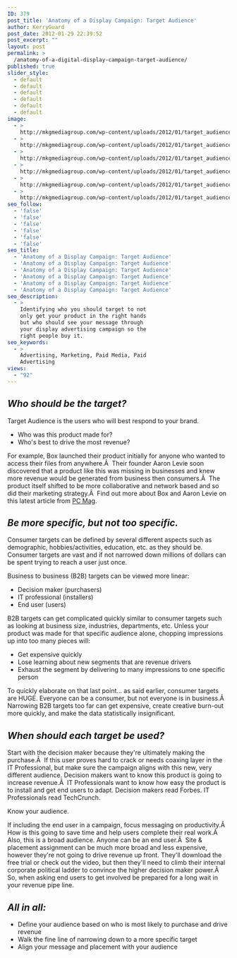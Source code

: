 ```yaml
---
ID: 379
post_title: 'Anatomy of a Display Campaign: Target Audience'
author: KerryGuard
post_date: 2012-01-29 22:39:52
post_excerpt: ""
layout: post
permalink: >
  /anatomy-of-a-digital-display-campaign-target-audience/
published: true
slider_style:
  - default
  - default
  - default
  - default
  - default
  - default
image:
  - >
    http://mkgmediagroup.com/wp-content/uploads/2012/01/target_audience2.jpg
  - >
    http://mkgmediagroup.com/wp-content/uploads/2012/01/target_audience2.jpg
  - >
    http://mkgmediagroup.com/wp-content/uploads/2012/01/target_audience2.jpg
  - >
    http://mkgmediagroup.com/wp-content/uploads/2012/01/target_audience2.jpg
  - >
    http://mkgmediagroup.com/wp-content/uploads/2012/01/target_audience2.jpg
  - >
    http://mkgmediagroup.com/wp-content/uploads/2012/01/target_audience2.jpg
seo_follow:
  - 'false'
  - 'false'
  - 'false'
  - 'false'
  - 'false'
  - 'false'
seo_title:
  - 'Anatomy of a Display Campaign: Target Audience'
  - 'Anatomy of a Display Campaign: Target Audience'
  - 'Anatomy of a Display Campaign: Target Audience'
  - 'Anatomy of a Display Campaign: Target Audience'
  - 'Anatomy of a Display Campaign: Target Audience'
  - 'Anatomy of a Display Campaign: Target Audience'
seo_description:
  - >
    Identifying who you should target to not
    only get your product in the right hands
    but who should see your message through
    your display advertising campaign so the
    right people buy it.
seo_keywords:
  - >
    Advertising, Marketing, Paid Media, Paid
    Advertising
views:
  - "92"
---
```

<h2><em>Who should be the target?</em></h2>
Target Audience is the users who will best respond to your brand.
<ul>
	<li>Who was this product made for?</li>
	<li>Who's best to drive the most revenue?</li>
</ul>
For example, Box launched their product initially for anyone who wanted to access their files from anywhere.Â  Their founder Aaron Levie soon discovered that a product like this was missing in businesses and knew more revenue would be generated from business then consumers.Â  The product itself shifted to be more collaborative and network based and so did their marketing strategy.Â  Find out more about Box and Aaron Levie on this latest article from <a title="PC Mag" href="http://www.pcmag.com/article2/0,2817,2396723,00.asp" target="_blank">PC Mag</a>.
<h2><em>Be more specific, but not too specific.</em></h2>
Consumer targets can be defined by several different aspects such as demographic, hobbies/activities, education, etc. as they should be. Consumer targets are vast and if not narrowed down millions of dollars can be spent trying to reach a user just once.

Business to business (B2B) targets can be viewed more linear:
<ul>
	<li>Decision maker (purchasers)</li>
	<li>IT professional (installers)</li>
	<li>End user (users)</li>
</ul>
B2B targets can get complicated quickly similar to consumer targets such as looking at business size, industries, departments, etc. Unless your product was made for that specific audience alone, chopping impressions up into too many pieces will:
<ul>
	<li>Get expensive quickly</li>
	<li>Lose learning about new segments that are revenue drivers</li>
	<li>Exhaust the segment by delivering to many impressions to one specific person</li>
</ul>
To quickly elaborate on that last point... as said earlier, consumer targets are HUGE. Everyone can be a consumer, but not everyone is in business.Â  Narrowing B2B targets too far can get expensive, create creative burn-out more quickly, and make the data statistically insignificant.
<h2><em>When should each target be used?</em></h2>
Start with the decision maker because they're ultimately making the purchase.Â  If this user proves hard to crack or needs coaxing layer in the IT Professional, but make sure the campaign aligns with this new, very different audience. Decision makers want to know this product is going to increase revenue.Â  IT Professionals want to know how easy the product is to install and get end users to adapt. Decision makers read Forbes. IT Professionals read TechCrunch.

Know your audience.

If including the end user in a campaign, focus messaging on productivity.Â  How is this going to save time and help users complete their real work.Â  Also, this is a broad audience. Anyone can be an end user.Â  Site &amp; placement assignment can be much more broad and less expensive, however they're not going to drive revenue up front. They'll download the free trial or check out the video, but then they'll need to climb their internal corporate political ladder to convince the higher decision maker power.Â  So, when asking end users to get involved be prepared for a long wait in your revenue pipe line.
<h2><em>All in all:</em></h2>
<ul>
	<li>Define your audience based on who is most likely to purchase and drive revenue</li>
	<li>Walk the fine line of narrowing down to a more specific target</li>
	<li>Align your message and placement with your audience</li>
</ul>